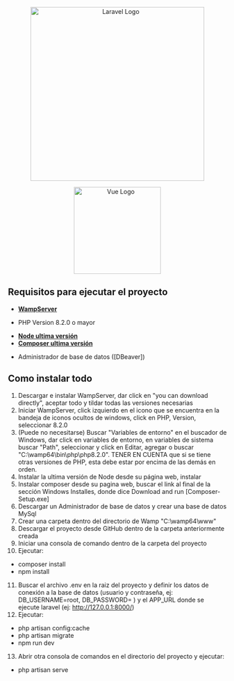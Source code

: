 <p align="center"><a href="https://laravel.com" target="_blank"><img src="https://raw.githubusercontent.com/laravel/art/master/logo-lockup/5%20SVG/2%20CMYK/1%20Full%20Color/laravel-logolockup-cmyk-red.svg" width="400" alt="Laravel Logo"></a></p>

<p align="center"><a href="https://vuejs.org/" target="_blank"><img src="https://upload.wikimedia.org/wikipedia/commons/9/95/Vue.js_Logo_2.svg" width="200" alt="Vue Logo"></a></p>

## Requisitos para ejecutar el proyecto

- **[WampServer](https://www.wampserver.com/en/)**
* PHP Version 8.2.0 o mayor
- **[Node ultima versión](https://nodejs.org/en)**
- **[Composer ultima versión](https://getcomposer.org/download/)**
* Administrador de base de datos ([DBeaver])

## Como instalar todo

1) Descargar e instalar WampServer, dar click en "you can download directly", aceptar todo y tildar todas las versiones necesarias
2) Iniciar WampServer, click izquierdo en el icono que se encuentra en la bandeja de iconos ocultos de windows, click en PHP, Version, seleccionar 8.2.0
3) (Puede no necesitarse) Buscar "Variables de entorno" en el buscador de Windows, dar click en variables de entorno, en variables de sistema buscar "Path", seleccionar y click en Editar, agregar o buscar "C:\wamp64\bin\php\php8.2.0". TENER EN CUENTA que si se tiene otras versiones de PHP, esta debe estar por encima de las demás en orden.
4) Instalar la ultima versión de Node desde su página web, instalar
5) Instalar composer desde su pagina web, buscar el link al final de la sección Windows Installes, donde dice Download and run [Composer-Setup.exe]
6) Descargar un Administrador de base de datos y crear una base de datos MySql
7) Crear una carpeta dentro del directorio de Wamp "C:\wamp64\www"
8) Descargar el proyecto desde GitHub dentro de la carpeta anteriormente creada
9) Iniciar una consola de comando dentro de la carpeta del proyecto
10) Ejecutar: 
* composer install 
* npm install
11) Buscar el archivo .env en la raiz del proyecto y definir los datos de conexión a la base de datos (usuario y contraseña, ej: DB_USERNAME=root, DB_PASSWORD= ) y el APP_URL donde se ejecute laravel (ej: http://127.0.0.1:8000/)
12) Ejecutar: 
* php artisan config:cache
* php artisan migrate
* npm run dev
13) Abrir otra consola de comandos en el directorio del proyecto y ejecutar:
* php artisan serve
